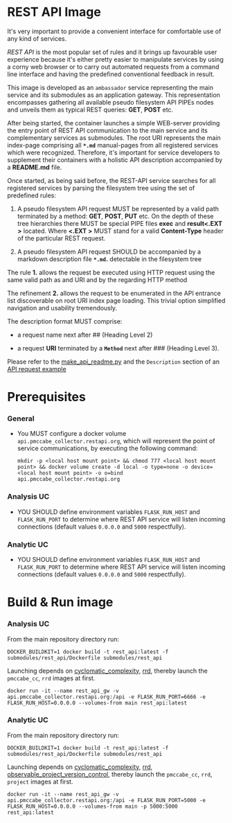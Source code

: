 # REST API Image

It's very important to provide a convenient interface for comfortable use of any kind of services.

*REST API* is the most popular set of rules and it brings up favourable user experience because it's either pretty easier to manipulate services by using a corny web browser or to carry out automated requests from a command line interface and having the predefined conventional feedback in result.

This image is developed as an `ambassador` service representing the main service and its submodules as an application gateway. This representation encompasses gathering all available pseudo filesystem API PIPEs nodes and unveils them as typical REST queries: **GET**, **POST** etc.

After being started, the container launches a simple WEB-server providing the entry point of REST API communication to the main service and its complementary services as submodules.
The root URI represents the main index-page comprising all **`*.md`** manual-pages from all registered services which were recognized. Therefore, it's important for service developers to supplement their containers with a holistic API description accompanied by a **README.md** file.

Once started, as being said before, the REST-API service searches for all registered services by parsing the filesystem tree using the set of predefined rules:

1. A pseudo filesystem API request MUST be represented by a valid path terminated by a method: **GET**, **POST**, **PUT** etc. On the depth of these tree hierarchies there MUST be special PIPE files **exec** and **result<.EXT >** located. Where **<.EXT >** MUST stand for a valid **Content-Type** header of the particular REST request.

2. A pseudo filesystem API request SHOULD be accompanied by a markdown description file **`*.md`.** detectable in the filesystem tree

The rule **1.** allows the request be executed using HTTP request using the same valid path as and URI and by the regarding HTTP method

The refinement **2.** allows the request to be enumerated in the API entrance list discoverable on root URI index page loading. This trivial option simplified navigation and usability tremendously.

The description format MUST comprise:

* a request name next after ## (Heading Level 2)

* a request **URI** terminated by a **`Method`** next after ### (Heading Level 3).

Please refer to the [make_api_readme.py](../../cyclomatic_complexity/make_api_readme.py) and  the `Description` section of an [API request example](../../API/watch_list.json)


# Prerequisites

### General

- You MUST configure a docker volume `api.pmccabe_collector.restapi.org`, which will represent the point of service communications, by executing the following command:

    `mkdir -p <local host mount point> && chmod 777 <local host mount point> && docker volume create -d local -o type=none -o device=<local host mount point> -o o=bind api.pmccabe_collector.restapi.org`

### Analysis UC

- YOU SHOULD define environment variables `FLASK_RUN_HOST` and `FLASK_RUN_PORT` to determine where REST API service will listen incoming connections (default values `0.0.0.0` and `5000` respectfully).

### Analytic UC

- YOU SHOULD define environment variables `FLASK_RUN_HOST` and `FLASK_RUN_PORT` to determine where REST API service will listen incoming connections (default values `0.0.0.0` and `5000` respectfully).


# Build & Run image

### Analysis UC

From the main repository directory run:

`DOCKER_BUILDKIT=1 docker build -t rest_api:latest -f submodules/rest_api/Dockerfile submodules/rest_api`

Launching depends on [cyclomatic_complexity](../../cyclomatic_complexity), [rrd](../rrd), thereby launch the `pmccabe_cc`, `rrd` images at first.

`docker run -it --name rest_api_gw -v api.pmccabe_collector.restapi.org:/api -e FLASK_RUN_PORT=6666 -e FLASK_RUN_HOST=0.0.0.0 --volumes-from main rest_api:latest`


### Analytic UC

From the main repository directory run:

`DOCKER_BUILDKIT=1 docker build -t rest_api:latest -f submodules/rest_api/Dockerfile submodules/rest_api`

Launching depends on [cyclomatic_complexity](../../cyclomatic_complexity), [rrd](../rrd), [observable_project_version_control](../../observable_project_version_control), thereby launch the `pmccabe_cc`, `rrd`, `project` images at first.

`docker run -it --name rest_api_gw -v api.pmccabe_collector.restapi.org:/api -e FLASK_RUN_PORT=5000 -e FLASK_RUN_HOST=0.0.0.0 --volumes-from main -p 5000:5000 rest_api:latest`
